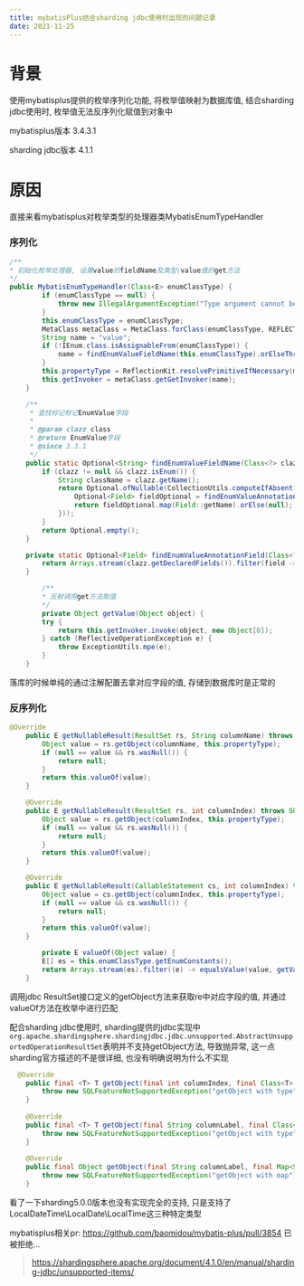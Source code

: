 ```yaml
---
title: mybatisPlus结合sharding jdbc使用时出现的问题记录
date: 2021-11-25
---
```


# 背景

使用mybatisplus提供的枚举序列化功能, 将枚举值映射为数据库值, 结合sharding jdbc使用时, 枚举值无法反序列化赋值到对象中

mybatisplus版本 3.4.3.1

sharding jdbc版本 4.1.1

# 原因

直接来看mybatisplus对枚举类型的处理器类MybatisEnumTypeHandler

### 序列化

```java
/**
* 初始化枚举处理器, 设置value的fieldName及类型\value值的get方法
*/
public MybatisEnumTypeHandler(Class<E> enumClassType) {
        if (enumClassType == null) {
            throw new IllegalArgumentException("Type argument cannot be null");
        }
        this.enumClassType = enumClassType;
        MetaClass metaClass = MetaClass.forClass(enumClassType, REFLECTOR_FACTORY);
        String name = "value";
        if (!IEnum.class.isAssignableFrom(enumClassType)) {
            name = findEnumValueFieldName(this.enumClassType).orElseThrow(() -> new IllegalArgumentException(String.format("Could not find @EnumValue in Class: %s.", this.enumClassType.getName())));
        }
        this.propertyType = ReflectionKit.resolvePrimitiveIfNecessary(metaClass.getGetterType(name));
        this.getInvoker = metaClass.getGetInvoker(name);
    }

    /**
     * 查找标记标记EnumValue字段
     *
     * @param clazz class
     * @return EnumValue字段
     * @since 3.3.1
     */
    public static Optional<String> findEnumValueFieldName(Class<?> clazz) {
        if (clazz != null && clazz.isEnum()) {
            String className = clazz.getName();
            return Optional.ofNullable(CollectionUtils.computeIfAbsent(TABLE_METHOD_OF_ENUM_TYPES, className, key -> {
                Optional<Field> fieldOptional = findEnumValueAnnotationField(clazz);
                return fieldOptional.map(Field::getName).orElse(null);
            }));
        }
        return Optional.empty();
    }

    private static Optional<Field> findEnumValueAnnotationField(Class<?> clazz) {
        return Arrays.stream(clazz.getDeclaredFields()).filter(field -> field.isAnnotationPresent(EnumValue.class)).findFirst();
    }

		/**
		* 反射调用get方法取值
		*/
		private Object getValue(Object object) {
        try {
            return this.getInvoker.invoke(object, new Object[0]);
        } catch (ReflectiveOperationException e) {
            throw ExceptionUtils.mpe(e);
        }
    }

```

落库的时候单纯的通过注解配置去拿对应字段的值, 存储到数据库时是正常的

### 反序列化

```java
@Override
    public E getNullableResult(ResultSet rs, String columnName) throws SQLException {
        Object value = rs.getObject(columnName, this.propertyType);
        if (null == value && rs.wasNull()) {
            return null;
        }
        return this.valueOf(value);
    }

    @Override
    public E getNullableResult(ResultSet rs, int columnIndex) throws SQLException {
        Object value = rs.getObject(columnIndex, this.propertyType);
        if (null == value && rs.wasNull()) {
            return null;
        }
        return this.valueOf(value);
    }

    @Override
    public E getNullableResult(CallableStatement cs, int columnIndex) throws SQLException {
        Object value = cs.getObject(columnIndex, this.propertyType);
        if (null == value && cs.wasNull()) {
            return null;
        }
        return this.valueOf(value);
    }

		private E valueOf(Object value) {
        E[] es = this.enumClassType.getEnumConstants();
        return Arrays.stream(es).filter((e) -> equalsValue(value, getValue(e))).findAny().orElse(null);
    }
```

调用jdbc ResultSet接口定义的getObject方法来获取re中对应字段的值, 并通过valueOf方法在枚举中进行匹配

配合sharding jdbc使用时, sharding提供的jdbc实现中 `org.apache.shardingsphere.shardingjdbc.jdbc.unsupported.AbstractUnsupportedOperationResultSet`表明并不支持getObject方法, 导致抛异常, 这一点sharding官方描述的不是很详细, 也没有明确说明为什么不实现

```java
  @Override
    public final <T> T getObject(final int columnIndex, final Class<T> type) throws SQLException {
        throw new SQLFeatureNotSupportedException("getObject with type");
    }
    
    @Override
    public final <T> T getObject(final String columnLabel, final Class<T> type) throws SQLException {
        throw new SQLFeatureNotSupportedException("getObject with type");
    }
    
    @Override
    public final Object getObject(final String columnLabel, final Map<String, Class<?>> map) throws SQLException {
        throw new SQLFeatureNotSupportedException("getObject with map");
    }
```

看了一下sharding5.0.0版本也没有实现完全的支持, 只是支持了LocalDateTime\LocalDate\LocalTime这三种特定类型

mybatisplus相关pr: https://github.com/baomidou/mybatis-plus/pull/3854 已被拒绝... 

> https://shardingsphere.apache.org/document/4.1.0/en/manual/sharding-jdbc/unsupported-items/